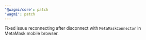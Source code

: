 ```yaml
---
'@wagmi/core': patch
'wagmi': patch
---
```


Fixed issue reconnecting after disconnect with `MetaMaskConnector` in MetaMask mobile browser.

